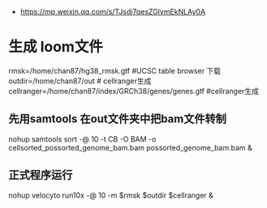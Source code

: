 - https://mp.weixin.qq.com/s/TJsdj7qesZGlvmEkNLAy0A
# 生成 loom文件

rmsk=/home/chan87/hg38_rmsk.gtf       #UCSC table browser 下载
outdir=/home/chan87/out      # cellranger生成
cellranger=/home/chan87/index/GRCh38/genes/genes.gtf         #cellranger生成

## 先用samtools 在out文件夹中把bam文件转制
nohup samtools sort -@ 10  -t CB -O BAM -o cellsorted_possorted_genome_bam.bam possorted_genome_bam.bam &
## 正式程序运行
nohup velocyto run10x -@ 10 -m $rmsk $outdir $cellranger &

